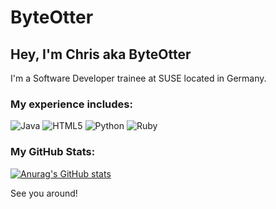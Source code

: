 # ByteOtter
## Hey, I'm Chris aka ByteOtter

I'm a Software Developer trainee at SUSE located in Germany.

### My experience includes:

![Java](https://img.shields.io/badge/java-%23ED8B00.svg?style=for-the-badge&logo=java&logoColor=yellow) ![HTML5](https://img.shields.io/badge/html5-%23E34F26.svg?style=for-the-badge&logo=html5&logoColor=informational) ![Python](https://img.shields.io/badge/python-3670A0?style=for-the-badge&logo=python&logoColor=brightgreen) ![Ruby](https://img.shields.io/badge/ruby--red?style=for-the-badge&logo=ruby&logoColor=red)

### My GitHub Stats:

[![Anurag's GitHub stats](https://github-readme-stats.vercel.app/api?username=ByteOtter&count_private=true&show_icons=true&theme=transparent)](https://github.com/anuraghazra/github-readme-stats)



See you around!
